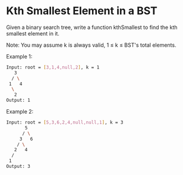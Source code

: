 # Kth Smallest Element in a BST

Given a binary search tree, write a function kthSmallest to find the kth smallest element in it.

Note: 
You may assume k is always valid, 1 ≤ k ≤ BST's total elements.

Example 1:

```bash
Input: root = [3,1,4,null,2], k = 1
   3
  / \
 1   4
  \
   2
Output: 1
```

Example 2:

```bash
Input: root = [5,3,6,2,4,null,null,1], k = 3
       5
      / \
     3   6
    / \
   2   4
  /
 1
Output: 3
```
